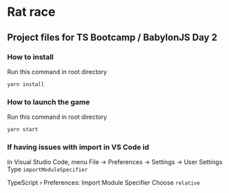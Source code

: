 
# Rat race

## Project files for TS Bootcamp / BabylonJS Day 2

### How to install

Run this command in root directory

```sh
yarn install
```

### How to launch the game
Run this command in root directory

```sh
yarn start
```

### If having issues with import in VS Code id

In Visual Studio Code, menu File → Preferences → Settings → User Settings 
Type `importModuleSpecifier`

TypeScript › Preferences: Import Module Specifier
Choose `relative`